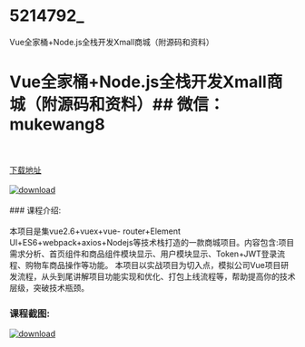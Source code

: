 # 5214792_
Vue全家桶+Node.js全栈开发Xmall商城（附源码和资料）
# Vue全家桶+Node.js全栈开发Xmall商城（附源码和资料）## 微信：mukewang8
<br/></br>[下载地址](http://www.36tz.cn/article/5214792 "下载地址")
<br/></br>[![download](http://36tz.cn/muke_img/2020_08_1-25-300x166.png "下载地址")](http://www.36tz.cn/article/5214792 "下载地址")
<br/></br>### 课程介绍:<br/></br>本项目是集vue2.6+vuex+vue- router+Element Ul+ES6+webpack+axios+Nodejs等技术栈打造的一款商城项目。内容包含:项目需求分析、首页组件和商品组件模块显示、用户模块显示、Token+JWT登录流程、购物车商品操作等功能。
本项目以实战项目为切入点，模拟公司Vue项目研发流程，从头到尾讲解项目功能实现和优化、打包上线流程等，帮助提高你的技术层级，突破技术瓶颈。

### 课程截图:
[![download](http://36tz.cn/muke_img/2020_08_2-25.png "下载地址")](http://www.36tz.cn/article/5214792 "下载地址")
